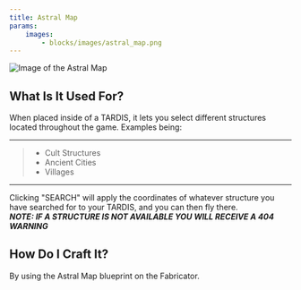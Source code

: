 ```yaml
---
title: Astral Map
params:
    images:
        - blocks/images/astral_map.png
---
```



![Image of the Astral Map](images/astral_map.png)
## What Is It Used For?
When placed inside of a TARDIS, it lets you select different structures located throughout the game. Examples being:

---
>- Cult Structures
>- Ancient Cities
>- Villages
---

Clicking "SEARCH" will apply the coordinates of whatever structure you have searched for to your TARDIS, and you can then fly there.
<br>***NOTE: IF A STRUCTURE IS NOT AVAILABLE YOU WILL RECEIVE A 404 WARNING***

## How Do I Craft It?
By using the Astral Map blueprint on the Fabricator.
